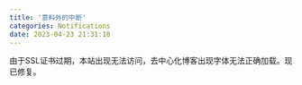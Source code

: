 ```yaml
---
title: '意料外的中断'
categories: Notifications
date: 2023-04-23 21:31:18
---
```

由于SSL证书过期，本站出现无法访问，去中心化博客出现字体无法正确加载。现已修复。


